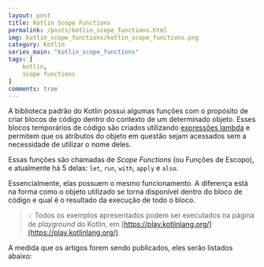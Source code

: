 ```yaml
---
layout: post
title: Kotlin Scope Functions
permalink: /posts/kotlin_scope_functions.html
img: kotlin_scope_functions/kotlin_scope_functions.png
category: Kotlin
series_main: "kotlin_scope_functions"
tags: [
    kotlin,
    scope functions
]
comments: true
---
```


A biblioteca padrão do Kotlin possui algumas funções com o propósito de criar blocos de código dentro do contexto de um determinado objeto. Esses blocos temporários de código são criados utilizando [expressões lambda](https://kotlinlang.org/docs/lambdas.html) e permitem que os atributos do objeto em questão sejam acessados sem a necessidade de utilizar o nome deles.

Essas funções são chamadas de *Scope Functions* (ou Funções de Escopo), e atualmente há 5 delas: `let`, `run`, `with`, `apply`  e `also`.

Essencialmente, elas possuem o mesmo funcionamento. A diferença está na forma como o objeto utilizado se torna disponível dentro do bloco de código e qual é o resultado da execução de todo o bloco.

> 💡 Todos os exemplos apresentados podem ser executados na página de *playground* do Kotlin, em [https://play.kotlinlang.org/](https://play.kotlinlang.org/)

A medida que os artigos forem sendo publicados, eles serão listados abaixo:
